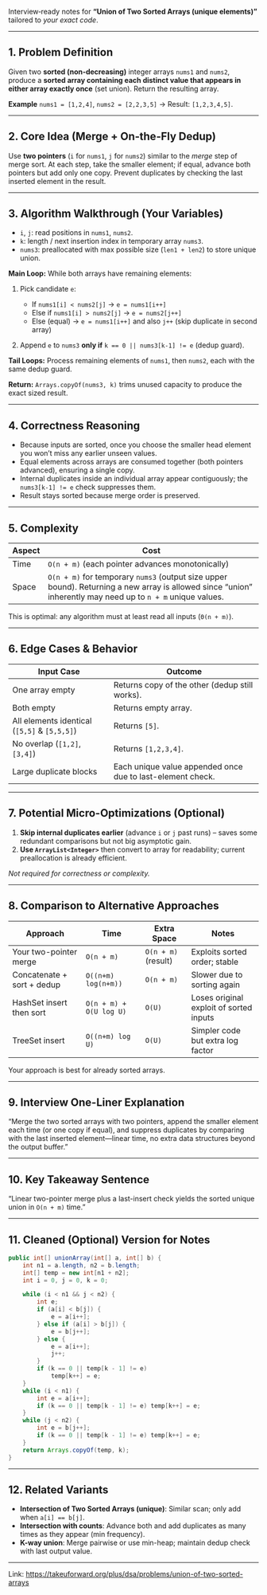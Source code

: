 Interview‑ready notes for **“Union of Two Sorted Arrays (unique elements)”** tailored to *your exact code*.

---

## 1. Problem Definition

Given two **sorted (non‑decreasing)** integer arrays `nums1` and `nums2`, produce a **sorted array containing each distinct value that appears in either array exactly once** (set union). Return the resulting array.

**Example**
`nums1 = [1,2,4]`, `nums2 = [2,2,3,5]` → Result: `[1,2,3,4,5]`.

---

## 2. Core Idea (Merge + On‑the‑Fly Dedup)

Use **two pointers** (`i` for `nums1`, `j` for `nums2`) similar to the *merge* step of merge sort. At each step, take the smaller element; if equal, advance both pointers but add only one copy. Prevent duplicates by checking the last inserted element in the result.

---

## 3. Algorithm Walkthrough (Your Variables)

* `i`, `j`: read positions in `nums1`, `nums2`.
* `k`: length / next insertion index in temporary array `nums3`.
* `nums3`: preallocated with max possible size (`len1 + len2`) to store unique union.

**Main Loop:**
While both arrays have remaining elements:

1. Pick candidate `e`:

   * If `nums1[i] < nums2[j]` → `e = nums1[i++]`
   * Else if `nums1[i] > nums2[j]` → `e = nums2[j++]`
   * Else (equal) → `e = nums1[i++]` and also `j++` (skip duplicate in second array)
2. Append `e` to `nums3` **only if** `k == 0 || nums3[k-1] != e` (dedup guard).

**Tail Loops:**
Process remaining elements of `nums1`, then `nums2`, each with the same dedup guard.

**Return:**
`Arrays.copyOf(nums3, k)` trims unused capacity to produce the exact sized result.

---

## 4. Correctness Reasoning

* Because inputs are sorted, once you choose the smaller head element you won’t miss any earlier unseen values.
* Equal elements across arrays are consumed together (both pointers advanced), ensuring a single copy.
* Internal duplicates inside an individual array appear contiguously; the `nums3[k-1] != e` check suppresses them.
* Result stays sorted because merge order is preserved.

---

## 5. Complexity

| Aspect | Cost                                                                                                                                                        |
| ------ | ----------------------------------------------------------------------------------------------------------------------------------------------------------- |
| Time   | `O(n + m)` (each pointer advances monotonically)                                                                                                            |
| Space  | `O(n + m)` for temporary `nums3` (output size upper bound). Returning a new array is allowed since “union” inherently may need up to `n + m` unique values. |

This is optimal: any algorithm must at least read all inputs (`Θ(n + m)`).

---

## 6. Edge Cases & Behavior

| Input Case                                   | Outcome                                                    |
| -------------------------------------------- | ---------------------------------------------------------- |
| One array empty                              | Returns copy of the other (dedup still works).             |
| Both empty                                   | Returns empty array.                                       |
| All elements identical (`[5,5]` & `[5,5,5]`) | Returns `[5]`.                                             |
| No overlap (`[1,2]`, `[3,4]`)                | Returns `[1,2,3,4]`.                                       |
| Large duplicate blocks                       | Each unique value appended once due to last-element check. |

---

## 7. Potential Micro-Optimizations (Optional)

1. **Skip internal duplicates earlier** (advance `i` or `j` past runs) – saves some redundant comparisons but not big asymptotic gain.
2. **Use `ArrayList<Integer>`** then convert to array for readability; current preallocation is already efficient.

*Not required for correctness or complexity.*

---

## 8. Comparison to Alternative Approaches

| Approach                   | Time                    | Extra Space         | Notes                                   |
| -------------------------- | ----------------------- | ------------------- | --------------------------------------- |
| Your two-pointer merge     | `O(n + m)`              | `O(n + m)` (result) | Exploits sorted order; stable           |
| Concatenate + sort + dedup | `O((n+m) log(n+m))`     | `O(n + m)`          | Slower due to sorting again             |
| HashSet insert then sort   | `O(n + m) + O(U log U)` | `O(U)`              | Loses original exploit of sorted inputs |
| TreeSet insert             | `O((n+m) log U)`        | `O(U)`              | Simpler code but extra log factor       |

Your approach is best for already sorted arrays.

---

## 9. Interview One-Liner Explanation

“Merge the two sorted arrays with two pointers, append the smaller element each time (or one copy if equal), and suppress duplicates by comparing with the last inserted element—linear time, no extra data structures beyond the output buffer.”

---

## 10. Key Takeaway Sentence

“Linear two-pointer merge plus a last-insert check yields the sorted unique union in `O(n + m)` time.”

---

## 11. Cleaned (Optional) Version for Notes

```java
public int[] unionArray(int[] a, int[] b) {
    int n1 = a.length, n2 = b.length;
    int[] temp = new int[n1 + n2];
    int i = 0, j = 0, k = 0;

    while (i < n1 && j < n2) {
        int e;
        if (a[i] < b[j]) {
            e = a[i++];
        } else if (a[i] > b[j]) {
            e = b[j++];
        } else {
            e = a[i++];
            j++;
        }
        if (k == 0 || temp[k - 1] != e)
            temp[k++] = e;
    }
    while (i < n1) {
        int e = a[i++];
        if (k == 0 || temp[k - 1] != e) temp[k++] = e;
    }
    while (j < n2) {
        int e = b[j++];
        if (k == 0 || temp[k - 1] != e) temp[k++] = e;
    }
    return Arrays.copyOf(temp, k);
}
```

---

## 12. Related Variants

* **Intersection of Two Sorted Arrays (unique)**: Similar scan; only add when `a[i] == b[j]`.
* **Intersection with counts**: Advance both and add duplicates as many times as they appear (min frequency).
* **K-way union**: Merge pairwise or use min-heap; maintain dedup check with last output value.

---

Link: https://takeuforward.org/plus/dsa/problems/union-of-two-sorted-arrays
